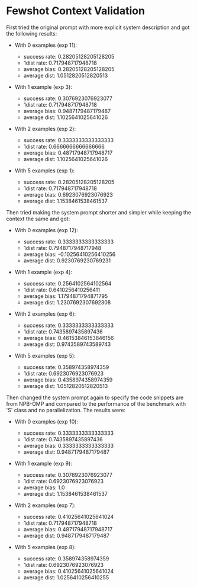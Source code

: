 # Fewshot Context Validation
First tried the original prompt with more explicit system description and got the following results:
* With 0 examples (exp 11):
    - success rate: 0.28205128205128205
    - 1dist rate: 0.717948717948718
    - average bias: 0.28205128205128205
    - average dist: 1.0512820512820513

* With 1 example (exp 3):
    - success rate: 0.3076923076923077
    - 1dist rate: 0.717948717948718
    - average bias: 0.9487179487179487
    - average dist: 1.1025641025641026

* With 2 examples (exp 2):
    - success rate: 0.3333333333333333
    - 1dist rate: 0.6666666666666666
    - average bias: 0.48717948717948717
    - average dist: 1.1025641025641026

* With 5 examples (exp 1):
    - success rate: 0.28205128205128205
    - 1dist rate: 0.717948717948718
    - average bias: 0.6923076923076923
    - average dist: 1.1538461538461537

Then tried making the system prompt shorter and simpler while keeping the context the same and got:
* With 0 examples (exp 12):
    - success rate: 0.3333333333333333
    - 1dist rate: 0.7948717948717948
    - average bias: -0.10256410256410256
    - average dist: 0.9230769230769231

* With 1 example (exp 4):
    - success rate: 0.2564102564102564
    - 1dist rate: 0.6410256410256411
    - average bias: 1.1794871794871795
    - average dist: 1.2307692307692308

* With 2 examples (exp 6):
    - success rate: 0.3333333333333333
    - 1dist rate: 0.7435897435897436
    - average bias: 0.46153846153846156
    - average dist: 0.9743589743589743

* With 5 examples (exp 5):
    - success rate: 0.358974358974359
    - 1dist rate: 0.6923076923076923
    - average bias: 0.4358974358974359
    - average dist: 1.0512820512820513

Then changed the system prompt again to specify the code snippets are from NPB-OMP and compared to the performance of the benchmark with 'S' class and no parallelization. The results were:
* With 0 examples (exp 10):
    - success rate: 0.3333333333333333
    - 1dist rate: 0.7435897435897436
    - average bias: 0.3333333333333333
    - average dist: 0.9487179487179487

* With 1 example (exp 9):
    - success rate: 0.3076923076923077
    - 1dist rate: 0.6923076923076923
    - average bias: 1.0
    - average dist: 1.1538461538461537

* With 2 examples (exp 7):
    - success rate: 0.41025641025641024
    - 1dist rate: 0.717948717948718
    - average bias: 0.48717948717948717
    - average dist: 0.9487179487179487

* With 5 examples (exp 8):
    - success rate: 0.358974358974359
    - 1dist rate: 0.6923076923076923
    - average bias: 0.41025641025641024
    - average dist: 1.0256410256410255